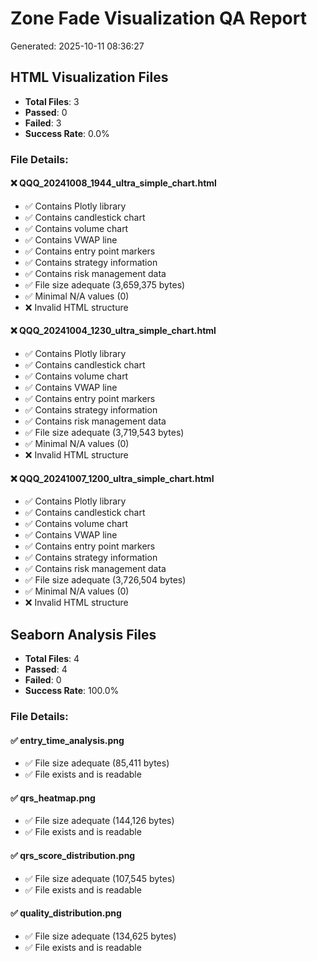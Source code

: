 
# Zone Fade Visualization QA Report
Generated: 2025-10-11 08:36:27

## HTML Visualization Files
- **Total Files**: 3
- **Passed**: 0
- **Failed**: 3
- **Success Rate**: 0.0%

### File Details:

#### ❌ QQQ_20241008_1944_ultra_simple_chart.html
- ✅ Contains Plotly library
- ✅ Contains candlestick chart
- ✅ Contains volume chart
- ✅ Contains VWAP line
- ✅ Contains entry point markers
- ✅ Contains strategy information
- ✅ Contains risk management data
- ✅ File size adequate (3,659,375 bytes)
- ✅ Minimal N/A values (0)
- ❌ Invalid HTML structure

#### ❌ QQQ_20241004_1230_ultra_simple_chart.html
- ✅ Contains Plotly library
- ✅ Contains candlestick chart
- ✅ Contains volume chart
- ✅ Contains VWAP line
- ✅ Contains entry point markers
- ✅ Contains strategy information
- ✅ Contains risk management data
- ✅ File size adequate (3,719,543 bytes)
- ✅ Minimal N/A values (0)
- ❌ Invalid HTML structure

#### ❌ QQQ_20241007_1200_ultra_simple_chart.html
- ✅ Contains Plotly library
- ✅ Contains candlestick chart
- ✅ Contains volume chart
- ✅ Contains VWAP line
- ✅ Contains entry point markers
- ✅ Contains strategy information
- ✅ Contains risk management data
- ✅ File size adequate (3,726,504 bytes)
- ✅ Minimal N/A values (0)
- ❌ Invalid HTML structure


## Seaborn Analysis Files
- **Total Files**: 4
- **Passed**: 4
- **Failed**: 0
- **Success Rate**: 100.0%

### File Details:

#### ✅ entry_time_analysis.png
- ✅ File size adequate (85,411 bytes)
- ✅ File exists and is readable

#### ✅ qrs_heatmap.png
- ✅ File size adequate (144,126 bytes)
- ✅ File exists and is readable

#### ✅ qrs_score_distribution.png
- ✅ File size adequate (107,545 bytes)
- ✅ File exists and is readable

#### ✅ quality_distribution.png
- ✅ File size adequate (134,625 bytes)
- ✅ File exists and is readable
